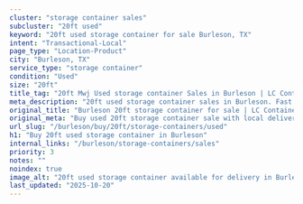 ```yaml
---
cluster: "storage container sales"
subcluster: "20ft used"
keyword: "20ft used storage container for sale Burleson, TX"
intent: "Transactional-Local"
page_type: "Location-Product"
city: "Burleson, TX"
service_type: "storage container"
condition: "Used"
size: "20ft"
title_tag: "20ft Mwj Used storage container Sales in Burleson | LC Container"
meta_description: "20ft used storage container sales in Burleson. Fast delivery, competitive pricing. Serving storage containers area. Quote ID: GRS. Call (214) 524-4168 for your free quote today."
original_title: "Burleson 20ft storage container for sale | LC Container"
original_meta: "Buy used 20ft storage container sale with local delivery in Burleson, TX. LC Container — local Since 2003. Request a fast quote today."
url_slug: "/burleson/buy/20ft/storage-containers/used"
h1: "Buy 20ft used storage container in Burleson"
internal_links: "/burleson/storage-containers/sales"
priority: 3
notes: ""
noindex: true
image_alt: "20ft used storage container available for delivery in Burleson"
last_updated: "2025-10-20"
---
```


<!-- TODO: Add unique city/inventory copy, images, and internal links here. -->
